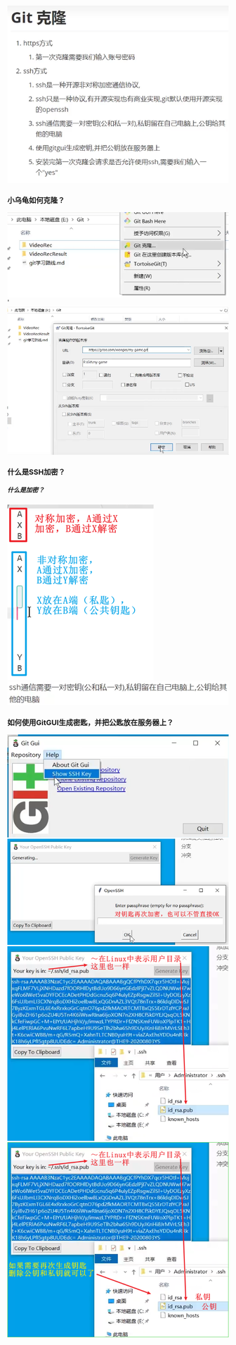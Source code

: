 ![](assets/Pasted%20image%2020250111104014.png) 
### 小乌龟如何克隆？
![](assets/Pasted%20image%2020250111104322.png)'
![](assets/Pasted%20image%2020250111104640.png)

### 什么是SSH加密？
##### 什么是加密？
![](assets/Pasted%20image%2020250111114535.png)
![](assets/Pasted%20image%2020250111114656.png)
### 如何使用GitGUI生成密匙，并把公匙放在服务器上？
![](assets/Pasted%20image%2020250111114903.png)
![](assets/Pasted%20image%2020250111114956.png)
![](assets/Pasted%20image%2020250111115425.png)
![](assets/Pasted%20image%2020250111115608.png)

